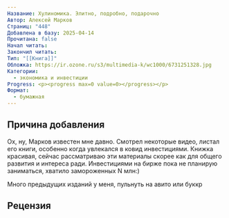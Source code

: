 ```yaml
---
Название: Хулиномика. Элитно, подробно, подарочно
Автор: Алексей Марков
Страниц: "448"
Добавлена в базу: 2025-04-14
Прочитана: false
Начал читать: 
Закончил читать: 
Тип: "[[Книга]]"
Обложка: https://ir.ozone.ru/s3/multimedia-k/wc1000/6731251328.jpg
Категории:
  - экономика и инвестиции
Progress: <p><progress max=0 value=0></progress></p>
Формат:
  - бумажная
---
```

## Причина добавления

Ох, ну, Марков известен мне давно. Смотрел некоторые видео, листал его книги, особенно когда увлекался в ковид инвестициями. Книжка красивая, сейчас рассматриваю эти материалы скорее как для общего развития и интереса ради. Инвестициями на бирже пока не планирую заниматься, хватило замороженных N млн:)

Много предыдущих изданий у меня, пульнуть на авито или буккр

## Рецензия
